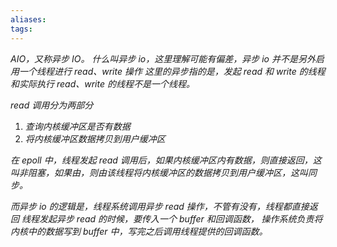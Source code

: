 ```yaml
---
aliases: 
tags: 
---
```

*AIO，又称异步 IO。*
*什么叫异步 io，这里理解可能有偏差，异步 io 并不是另外启用一个线程进行 read、write 操作*
*这里的异步指的是，发起 read 和 write 的线程和实际执行 read、write 的线程不是一个线程。*

*read 调用分为两部分*
1. *查询内核缓冲区是否有数据*
2. *将内核缓冲区数据拷贝到用户缓冲区*

*在 epoll 中，线程发起 read 调用后，如果内核缓冲区内有数据，则直接返回，这叫非阻塞，如果由，则由该线程将内核缓冲区的数据拷贝到用户缓冲区，这叫同步。*


*而异步 io 的逻辑是，线程系统调用异步 read 操作，不管有没有，线程都直接返回*
*线程发起异步 read 的时候，要传入一个 buffer 和回调函数，*
*操作系统负责将内核中的数据写到 buffer 中，写完之后调用线程提供的回调函数。*

